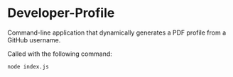 # Developer-Profile
Command-line application that dynamically generates a PDF profile from a GitHub username.

Called with the following command:

```sh
node index.js
```
